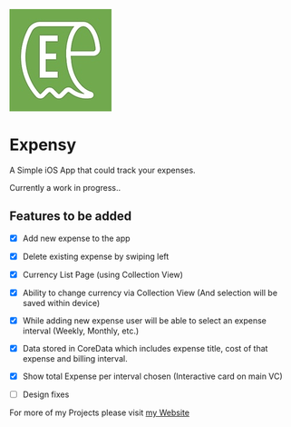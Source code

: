 ![ImageLogo](https://github.com/ibonddedicate/Expensy/blob/master/Expensy/Assets.xcassets/AppIcon.appiconset/180.png?raw=true)
# Expensy
A Simple iOS App that could track your expenses.

Currently a work in progress..
## Features to be added
- [x] Add new expense to the app
- [x] Delete existing expense by swiping left
- [x] Currency List Page (using Collection View)
- [x] Ability to change currency via Collection View (And selection will be saved within device)
- [x] While adding new expense user will be able to select an expense interval (Weekly, Monthly, etc.)
- [x] Data stored in CoreData which includes expense title, cost of that expense and billing interval.
- [x] Show total Expense per interval chosen (Interactive card on main VC)
- [ ] Design fixes



For more of my Projects please visit [my Website](https://www.surote.com)
